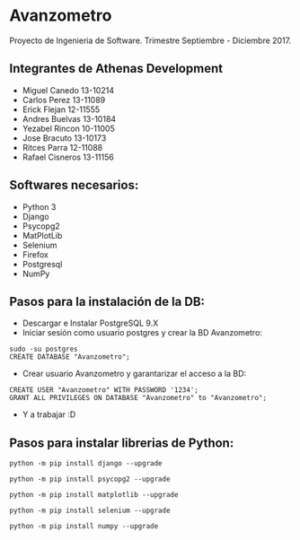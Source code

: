 # Avanzometro
Proyecto de Ingenieria de Software. Trimestre Septiembre - Diciembre 2017.

## Integrantes de Athenas Development
 - Miguel Canedo 13-10214
 - Carlos Perez 13-11089
 - Erick Flejan 12-11555
 - Andres Buelvas 13-10184
 - Yezabel Rincon 10-11005
 - Jose Bracuto 13-10173
 - Ritces Parra 12-11088
 - Rafael Cisneros 13-11156
 
## Softwares necesarios:
  - Python 3
  - Django
  - Psycopg2
  - MatPlotLib
  - Selenium
  - Firefox
  - Postgresql
  - NumPy
  
## Pasos para la instalación de la DB:
- Descargar e Instalar PostgreSQL 9.X
- Iniciar sesión como usuario postgres y crear la BD Avanzometro:
```
sudo -su postgres
CREATE DATABASE "Avanzometro";
```
- Crear usuario Avanzometro y garantarizar el acceso a la BD:
```
CREATE USER "Avanzometro" WITH PASSWORD '1234';
GRANT ALL PRIVILEGES ON DATABASE "Avanzometro" to "Avanzometro";
```
- Y a trabajar :D

## Pasos para instalar librerias de Python:
 ```
 python -m pip install django --upgrade
 
 python -m pip install psycopg2 --upgrade
 
 python -m pip install matplotlib --upgrade
 
 python -m pip install selenium --upgrade
 
 python -m pip install numpy --upgrade
 ```
